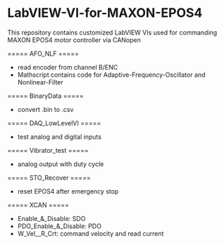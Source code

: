 # LabVIEW-VI-for-MAXON-EPOS4
This repository contains customized LabVIEW VIs used for commanding MAXON EPOS4 motor controller via CANopen

===== AFO_NLF =====
  - read encoder from channel B/ENC
  - Mathscript contains code for Adaptive-Frequency-Oscillator and Nonlinear-Filter

===== BinaryData =====
  - convert .bin to .csv
 
===== DAQ_LowLevelVI =====
  - test analog and digital inputs

===== Vibrator_test =====
  - analog output with duty cycle

===== STO_Recover =====
  - reset EPOS4 after emergency stop

===== XCAN =====
  * Enable_&_Disable: SDO
  * PDO_Enable_&_Disable: PDO
  * W_Vel__R_Crt: command velocity and read current
